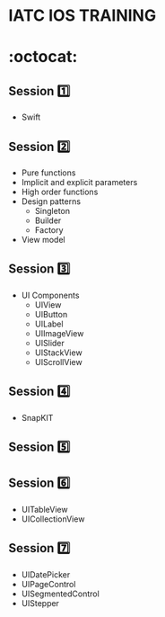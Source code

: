 #  IATC IOS TRAINING 
#  :octocat:

## Session :one:
+ Swift

## Session :two:

+ Pure functions
+ Implicit and explicit parameters
+ High order functions
+ Design patterns
    * Singleton
    * Builder
    * Factory 
+ View model

## Session :three:

+ UI Components 
    * UIView
    * UIButton
    * UILabel
    * UIImageView
    * UISlider
    * UIStackView
    * UIScrollView

## Session :four:
   * SnapKIT

## Session :five: 

## Session :six:
   * UITableView
   * UICollectionView

## Session :seven:
   * UIDatePicker
   * UIPageControl
   * UISegmentedControl
   * UIStepper
